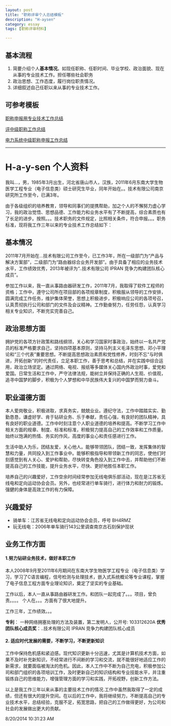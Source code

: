 ```yaml
---
layout: post
title: "职称评审个人总结模板"
description: "H-aysen"
category: essay
tags: [职称评审材料]

---
```


## 基本流程

1. 简要介绍个人**基本情况**。如现任职称、任职时间、毕业学校、政治面貌、现在从事的专业技术工作。担任哪些社会职务
2. 政治思想、工作态度，履行岗位职责情况。
3. 详细叙述自己任职以来从事的专业技术工作。

## 可参考模板

[职称申报用专业技术工作总结](http://wenku.baidu.com/view/e96d5c77a417866fb84a8e47.html)

[评中级职称工作总结](http://wenku.baidu.com/link?url=ow__ul_M-ZkEfZu44kxI45NUGtYQZiK8KuMjUlPSNdULamXT_5XZPhRBL85_QGVpMSHOMkLKWLe9man91-tcfigNkSgueFjr3p2DCXeKCR3)

[电力系统中级职称申报工作总结](http://wenku.baidu.com/view/c4abd5878762caaedd33d420.html)


----
# H-a-y-sen 个人资料 #

我叫...，男，1985年3月出生，河北省唐山市人，汉族，2011年6月东南大学生物医学工程专业（电子信息类）硕士研究生毕业，同年开始在。。技术有限公司南京研究所工作至今，已满3年。

由于各级组织的培养教育，领导和同事们的提携帮助，加之个人的不懈努力虚心学习，我的政治觉悟、思想品德、工作能力和业务水平有了不断提高，综合素质也有了长足的进步。按照。。。技术职务的文件规定，比照相关条件，符合申报。。。职务标准，现将我工作三年以来的专业技术工作总结如下：

## 基本情况 ##

2011年7月开始在...技术有限公司工作至今，已工作3年，所在一级部门为“产品与解决方案部”，二级部门为“路由器综合业务开发部”。由于具备了相应的业务技术水平，工作绩效优秀，2013年被评为“..技术有限公司 IPRAN 竞争力构建团队核心成员”。

参加工作以来，我一直从事路由器研发工作，2011年7月，我取得了软件工程师的资格；工作中，遵守公司所在项目部的各项规章制度，积极服从领导的工作安排，圆满完成工作任务，维护集体荣誉，思想上积极进步，积极响应公司的各项号召，认真贯彻执行公司和部门的文件及会议精神。工作勤奋努力，任劳任怨，认真学习相关专业知识，不断充实完善自己。

## 政治思想方面 ##
拥护党的各项方针政策和路线纲领，关心和学习国家时事政治，始终以一名共产党员的标准严格要求自己，坚持四项基本原则，坚持马列主义毛泽东思想、邓小平理论和“三个代表”重要思想。不断提高思想政治素质和党性修养，时刻不忘“与时俱进，开拓创新”的时代责任，立足本职工作，善于思考和总结，并在实践中综合运用，政治立场坚定。通过网络、电视、报纸等多媒体关心国内外政治时事，爱党和爱国。日常生活和工作中，严守法律法规，能树立并保持正确的人生观、价值观，追寻中国梦的脚步，积极为个人梦想和中华民族伟大复兴的中国梦而努力奋斗。

## 职业道德方面
本人爱岗敬业，积极进取，求真务实，兢兢业业。遵纪守法，工作中踏踏实实、勤勤恳恳，谦虚好学、肯于钻研业务、乐于奉献，责任心强，有良好的团队精神，具有良好的职业道德。工作中时刻注意个人职业道德的培养和提高。不断学习工作中相关方面的规章、制度、标准和标准，积极努力提高自己的工作效率和工作质量。始终以饱满的热情、务实的作风，高度的事业心和责任感进行工作。

生活中助人为乐，团结友爱，关心他人。能够带领团队，团结一致，发挥集体的智慧和力量，共同投入到工作事业中。能够积极指导和带领新工作的同志，使他们时刻感觉到有人关心、爱护和帮助，尽快转变角色投入到工作中去，并帮助他们不断提高自己的工作技能，提升业务水平，尽快、更好地胜任本职工作。

培养自己的兴趣爱好，工作空余时间经常参加无线电俱乐部活动，现在是江苏省无线电和定向运动协会会员。另外，也经常进行单车骑行，进行体力和耐力的锻炼。强健的身体是高效工作的有力保障。

## 兴趣爱好
* 骑单车：江苏省无线电和定向运动协会会员，呼号 BH4RMZ
* 玩无线电：2006年单车骑行143公里调查南京古石刻保护现状

## 业务工作方面 ##
#### 1.努力钻研业务技术，做好本职工作
本人2008年9月至2011年6月期间在东南大学生物医学工程专业（电子信息类）学习，学习了C语言编程，信号检测与处理技术，嵌入式系统概论等专业课程，掌握了电子信息工程方面专业理论知识，奠定了坚实的专业基础。

工作以后，本人一直从事路由器研发工作。和团队一起完成了。。。项目，曾负责。。。。 个人在。。。方面有了很大地提升。

工作三年，工作绩效。。。

**专利**： 一种网络拥塞处理的方法及装置，第二发明人，公开号: 103312620A
**优秀团队核心成员奖**：..技术有限公司 IPRAN 竞争力构建团队核心成员

#### 2. 适应时代发展的需要，不断学习，不断更新知识
工作中保持危机感和紧迫感。现代知识更新十分迅速，尤其是计算机技术方面，如果不及时补充新知识，不经常进行不间断的学习和交流，就不能很好地适应工作的新需求，就要面临被淘汰的危机。因此，本人工作中不断为自己充电，积极参加公司和部门组织的各项培训工作，及时更新自己的知识结构和专业技能水平，并注重锻炼自己的思维能力，增强管理方面的学习和实践，开拓视野，创新工作方法。


以上是我工作三年以来从事的主要技术工作的情况.工作中虽然我取得了一定的成绩，但还有很大的提升空间。在以后的工作中，我将继续努力，不断提高自己的专业技术水平，总结经验，克服不足，拓宽思路，把自己的工作做得更好，为公司和社会的发展做出更大的贡献。

8/20/2014 10:31:23 AM 
